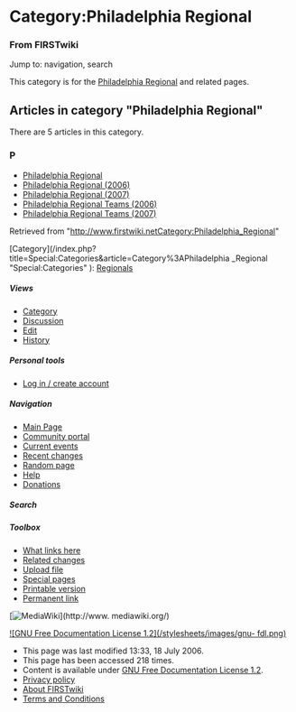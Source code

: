 # Category:Philadelphia Regional

### From FIRSTwiki

Jump to: navigation, search

This category is for the [Philadelphia
Regional](Philadelphia_Regional "Philadelphia Regional" ) and
related pages.

  

## Articles in category "Philadelphia Regional"

There are 5 articles in this category.

### P

  * [Philadelphia Regional](Philadelphia_Regional "Philadelphia Regional" )
  * [Philadelphia Regional (2006)](Philadelphia_Regional_%282006%29 "Philadelphia Regional \(2006\)" )
  * [Philadelphia Regional (2007)](Philadelphia_Regional_%282007%29 "Philadelphia Regional \(2007\)" )
  * [Philadelphia Regional Teams (2006)](Philadelphia_Regional_Teams_%282006%29 "Philadelphia Regional Teams \(2006\)" )
  * [Philadelphia Regional Teams (2007)](Philadelphia_Regional_Teams_%282007%29 "Philadelphia Regional Teams \(2007\)" )

Retrieved from
"<http://www.firstwiki.netCategory:Philadelphia_Regional>"

[Category](/index.php?title=Special:Categories&article=Category%3APhiladelphia
_Regional "Special:Categories" ): [Regionals](Category:Regionals
"Category:Regionals" )

##### Views

  * [Category](Category:Philadelphia_Regional)
  * [Discussion](/index.php?title=Category_talk:Philadelphia_Regional&action=edit)
  * [Edit](/index.php?title=Category:Philadelphia_Regional&action=edit)
  * [History](/index.php?title=Category:Philadelphia_Regional&action=history)

##### Personal tools

  * [Log in / create account](/index.php?title=Special:Userlogin&returnto=Category:Philadelphia_Regional)

[](Main_Page "Main Page" )

##### Navigation

  * [Main Page](Main_Page)
  * [Community portal](FIRSTwiki:Community_portal)
  * [Current events](Current_events)
  * [Recent changes](Special:Recentchanges)
  * [Random page](Special:Random)
  * [Help](Help:Contents)
  * [Donations](FIRSTwiki:Site_support)

##### Search



##### Toolbox

  * [What links here](Special:Whatlinkshere/Category:Philadelphia_Regional)
  * [Related changes](Special:Recentchangeslinked/Category:Philadelphia_Regional)
  * [Upload file](Special:Upload)
  * [Special pages](Special:Specialpages)
  * [Printable version](/index.php?title=Category:Philadelphia_Regional&printable=yes)
  * [Permanent link](/index.php?title=Category:Philadelphia_Regional&oldid=49092)

[![MediaWiki](/skins/common/images/poweredby_mediawiki_88x31.png)](http://www.
mediawiki.org/)

[![GNU Free Documentation License 1.2](/stylesheets/images/gnu-
fdl.png)](http://www.gnu.org/copyleft/fdl.html)

  * This page was last modified 13:33, 18 July 2006.
  * This page has been accessed 218 times.
  * Content is available under [GNU Free Documentation License 1.2](http://www.gnu.org/copyleft/fdl.html "http://www.gnu.org/copyleft/fdl.html" ).
  * [Privacy policy](FIRSTwiki:Privacy_policy "FIRSTwiki:Privacy policy" )
  * [About FIRSTwiki](FIRSTwiki:About "FIRSTwiki:About" )
  * [Terms and Conditions](FIRSTwiki:Terms_and_conditions "FIRSTwiki:Terms and conditions" )

